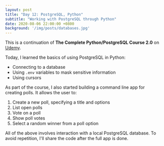 ```yaml
---
layout: post
title: "Day 12: PostgreSQL, Python"
subtitle: "Working with PostgreSQL through Python"
date: 2020-08-06 22:00:00 +0800
background: '/img/posts/databases.jpg'
---
```


This is a continuation of **The Complete Python/PostgreSQL Course 2.0** on [Udemy](https://www.udemy.com/course/complete-python-postgresql-database-course/).

Today, I learned the basics of using PostgreSQL in Python:

* Connecting to a database
* Using `.env` variables to mask sensitive information
* Using cursors

As part of the course, I also started building a command line app for creating polls. It allows the user to:

1. Create a new poll, specifying a title and options
2. List open polls
3. Vote on a poll
4. Show poll votes
5. Select a random winner from a poll option

All of the above involves interaction with a local PostgreSQL database. To avoid repetition, I'll share the code after the full app is done.